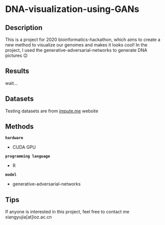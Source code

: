 # DNA-visualization-using-GANs


## Description

This is a project for 2020 bioinformatics-hackathon, which aims to create a new method to visualize our genomes and makes it looks cool! 
In the project, I used the generative-adversarial-networks to generate DNA pictures 😉


## Results

wait...


## Datasets

Testing datasets are from [impute.me](impute.me) website

## Methods

**`hardware`**
+ CUDA GPU

**`programming language`**
+ R

**`model`**
+ generative-adversarial-networks


## Tips

If anyone is interested in this project, feel free to contact me xiangyujia[at]ioz.ac.cn



